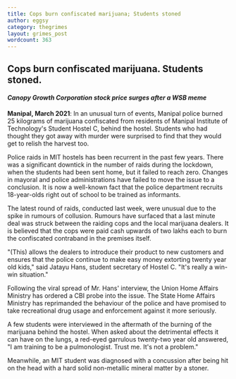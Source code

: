 ```yaml
---
title: Cops burn confiscated marijuana; Students stoned
author: eggsy
category: thegrimes
layout: grimes_post
wordcount: 363
---
```


## Cops burn confiscated marijuana. Students stoned.

#### *Canopy Growth Corporation stock price surges after a WSB meme*

**Manipal, March 2021**: In an unusual turn of events, Manipal police burned 25 kilograms of marijuana confiscated from residents of Manipal Institute of Technology's Student Hostel C, behind the hostel. Students who had thought they got away with murder were surprised to find that they would get to relish the harvest too.

Police raids in MIT hostels has been recurrent in the past few years. There was a significant downtick in the number of raids during the lockdown, when the students had been sent home, but it failed to reach zero. Changes in mayoral and police administrations have failed to move the issue to a conclusion. It is now a well-known fact that the police department recruits 18-year-olds right out of school to be trained as informants.

The latest round of raids, conducted last week, were unusual due to the spike in rumours of collusion. Rumours have surfaced that a last minute deal was struck between the raiding cops and the local marijuana dealers. It is believed that the cops were paid cash upwards of two lakhs each to burn the confiscated contraband in the premises itself.

"(This) allows the dealers to introduce their product to new customers and ensures that the police continue to make easy money extorting twenty year old kids," said Jatayu Hans, student secretary of Hostel C. "It's really a win-win situation."

Following the viral spread of Mr. Hans' interview, the Union Home Affairs Ministry has ordered a CBI probe into the issue. The State Home Affairs Ministry has reprimanded the behaviour of the police and have promised to take recreational drug usage and enforcement against it more seriously.

A few students were interviewed in the aftermath of the burning of the marijuana behind the hostel. When asked about the detrimental effects it can have on the lungs, a red-eyed garrulous twenty-two year old answered, "I am training to be a pulmonologist. Trust me. It's not a problem."

Meanwhile, an MIT student was diagnosed with a concussion after being hit on the head with a hard solid non-metallic mineral matter by a stoner.